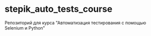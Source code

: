 # stepik_auto_tests_course
Репозиторий для курса "Автоматизация тестирования с помощью Selenium и Python"
